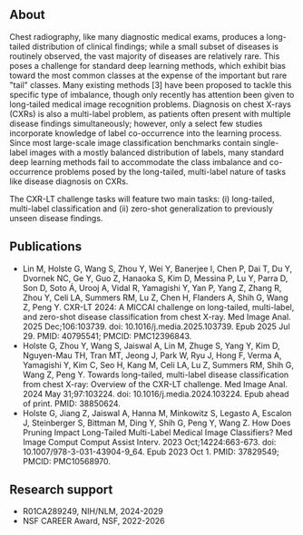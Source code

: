 ## About

Chest radiography, like many diagnostic medical exams, produces a long-tailed distribution of clinical findings; 
while a small subset of diseases is routinely observed, the vast majority of diseases are relatively rare. 
This poses a challenge for standard deep learning methods, which exhibit bias toward the most common classes at the expense of the important but rare "tail" classes. 
Many existing methods [3] have been proposed to tackle this specific type of imbalance, though only recently has attention been given to long-tailed medical image recognition problems. 
Diagnosis on chest X-rays (CXRs) is also a multi-label problem, as patients often present with multiple disease findings simultaneously; 
however, only a select few studies incorporate knowledge of label co-occurrence into the learning process. 
Since most large-scale image classification benchmarks contain single-label images with a mostly balanced distribution of labels, 
many standard deep learning methods fail to accommodate the class imbalance and co-occurrence problems posed by the long-tailed, 
multi-label nature of tasks like disease diagnosis on CXRs.

The CXR-LT challenge tasks will feature two main tasks: (i) long-tailed, multi-label classification and (ii) zero-shot generalization to previously unseen disease findings. 

## Publications

* Lin M, Holste G, Wang S, Zhou Y, Wei Y, Banerjee I, Chen P, Dai T, Du Y, Dvornek NC, Ge Y, Guo Z, Hanaoka S, Kim D, Messina P, Lu Y, Parra D, Son D, Soto Á, Urooj A, Vidal R, Yamagishi Y, Yan P, Yang Z, Zhang R, Zhou Y, Celi LA, Summers RM, Lu Z, Chen H, Flanders A, Shih G, Wang Z, Peng Y. CXR-LT 2024: A MICCAI challenge on long-tailed, multi-label, and zero-shot disease classification from chest X-ray. Med Image Anal. 2025 Dec;106:103739. doi: 10.1016/j.media.2025.103739. Epub 2025 Jul 29. PMID: 40795541; PMCID: PMC12396843.
* Holste G, Zhou Y, Wang S, Jaiswal A, Lin M, Zhuge S, Yang Y, Kim D, Nguyen-Mau TH, Tran MT, Jeong J, Park W, Ryu J, Hong F, Verma A, Yamagishi Y, Kim C, Seo H, Kang M, Celi LA, Lu Z, Summers RM, Shih G, Wang Z, Peng Y. Towards long-tailed, multi-label disease classification from chest X-ray: Overview of the CXR-LT challenge. Med Image Anal. 2024 May 31;97:103224. doi: 10.1016/j.media.2024.103224. Epub ahead of print. PMID: 38850624.
* Holste G, Jiang Z, Jaiswal A, Hanna M, Minkowitz S, Legasto A, Escalon J, Steinberger S, Bittman M, Ding Y, Shih G, Peng Y, Wang Z. How Does Pruning Impact Long-Tailed Multi-Label Medical Image Classifiers? Med Image Comput Comput Assist Interv. 2023 Oct;14224:663-673. doi: 10.1007/978-3-031-43904-9_64. Epub 2023 Oct 1. PMID: 37829549; PMCID: PMC10568970.

## Research support

* R01CA289249, NIH/NLM, 2024-2029
* NSF CAREER Award, NSF, 2022-2026
